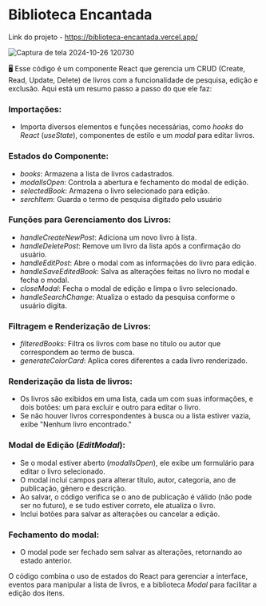 # Biblioteca Encantada

Link do projeto - https://biblioteca-encantada.vercel.app/

![Captura de tela 2024-10-26 120730](https://github.com/user-attachments/assets/82874bb4-160c-4ab5-9118-0120cf786870)

🖥️ Esse código é um componente React que gerencia um CRUD (Create, Read, Update, Delete) de livros com a funcionalidade de pesquisa, edição e exclusão. Aqui está um resumo passo a passo do que ele faz:

### Importações:
- Importa diversos elementos e funções necessárias, como *hooks* do *React* (*useState*), componentes de estilo e um *modal* para editar livros.


### Estados do Componente:
- *books*: Armazena a lista de livros cadastrados.
- *modalIsOpen*: Controla a abertura e fechamento do modal de edição.
- *selectedBook*: Armazena o livro selecionado para edição.
- *serchItem*: Guarda o termo de pesquisa digitado pelo usuário


### Funções para Gerenciamento dos Livros:
- *handleCreateNewPost*: Adiciona um novo livro à lista.
- *handleDeletePost*: Remove um livro da lista após a confirmação do usuário.
- *handleEditPost*: Abre o modal com as informações do livro para edição.
- *handleSaveEditedBook*: Salva as alterações feitas no livro no modal e fecha o modal.
- *closeModal*: Fecha o modal de edição e limpa o livro selecionado.
- *handleSearchChange*: Atualiza o estado da pesquisa conforme o usuário digita.


### Filtragem e Renderização de Livros:
- *filteredBooks*: Filtra os livros com base no título ou autor que correspondem ao termo de busca.
- *generateColorCard*: Aplica cores diferentes a cada livro renderizado.


### Renderização da lista de livros:
- Os livros são exibidos em uma lista, cada um com suas informações, e dois botões: um para excluir e outro para editar o livro.
- Se não houver livros correspondentes à busca ou a lista estiver vazia, exibe "Nenhum livro encontrado."


### Modal de Edição (*EditModal*):
- Se o modal estiver aberto (*modalIsOpen*), ele exibe um formulário para editar o livro selecionado.
- O modal inclui campos para alterar título, autor, categoria, ano de publicação, gênero e descrição.
- Ao salvar, o código verifica se o ano de publicação é válido (não pode ser no futuro), e se tudo estiver correto, ele atualiza o livro.
- Inclui botões para salvar as alterações ou cancelar a edição.


### Fechamento do modal:
- O modal pode ser fechado sem salvar as alterações, retornando ao estado anterior.


O código combina o uso de estados do React para gerenciar a interface, eventos para manipular a lista de livros, e a biblioteca *Modal* para facilitar a edição dos itens.
